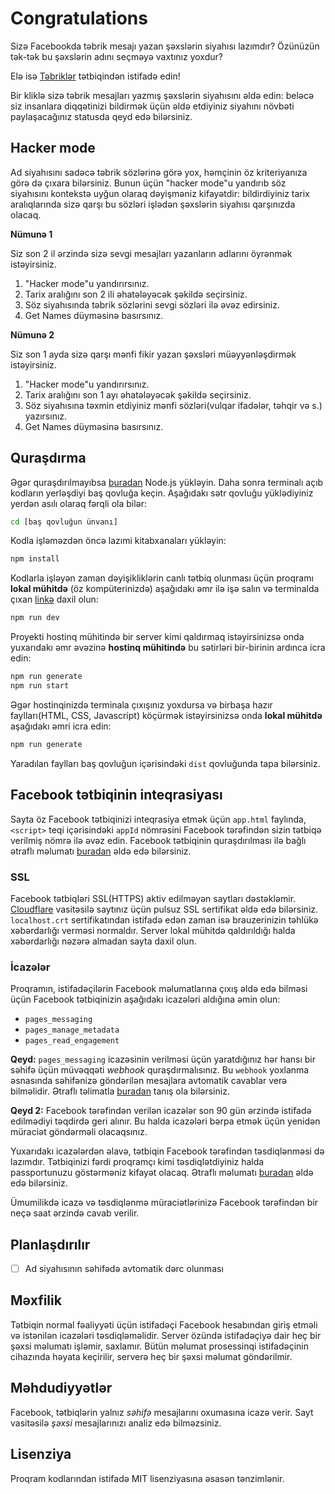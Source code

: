 # Congratulations
Sizə Facebookda təbrik mesajı yazan şəxslərin siyahısı lazımdır?
Özünüzün tək-tək bu şəxslərin adını seçməyə vaxtınız yoxdur?

Elə isə [Təbriklər](https://tebrikler.tk) tətbiqindən istifadə edin!

Bir kliklə sizə təbrik mesajları yazmış şəxslərin siyahısını əldə edin: beləcə siz insanlara diqqətinizi bildirmək üçün əldə etdiyiniz siyahını növbəti paylaşacağınız statusda qeyd edə bilərsiniz.

## Hacker mode
Ad siyahısını sadəcə təbrik sözlərinə görə yox, həmçinin öz kriteriyanıza görə də çıxara bilərsiniz. Bunun üçün "hacker mode"u yandırıb söz siyahısını kontekstə uyğun olaraq dəyişməniz kifayətdir: bildirdiyiniz tarix aralıqlarında sizə qarşı bu sözləri işlədən şəxslərin siyahısı qarşınızda olacaq.

**Nümunə 1**

Siz son 2 il ərzində sizə sevgi mesajları yazanların adlarını öyrənmək istəyirsiniz.

1. "Hacker mode"u yandırırsınız.
2. Tarix aralığını son 2 ili əhatələyəcək şəkildə seçirsiniz.
3. Söz siyahısında təbrik sözlərini sevgi sözləri ilə əvəz edirsiniz.
4. Get Names düyməsinə basırsınız.

**Nümunə 2**

Siz son 1 ayda sizə qarşı mənfi fikir yazan şəxsləri müəyyənləşdirmək istəyirsiniz.

1. "Hacker mode"u yandırırsınız.
2. Tarix aralığını son 1 ayı əhatələyəcək şəkildə seçirsiniz.
3. Söz siyahısına təxmin etdiyiniz mənfi sözləri(vulqar ifadələr, təhqir və s.) yazırsınız.
4. Get Names düyməsinə basırsınız.

## Quraşdırma
Əgər quraşdırılmayıbsa [buradan](https://nodejs.org/en/) Node.js yükləyin.
Daha sonra terminalı açıb kodların yerləşdiyi baş qovluğa keçin. Aşağıdakı sətr qovluğu yüklədiyiniz yerdən asılı olaraq fərqli ola bilər:
```bash
cd [baş qovluğun ünvanı]
```

Kodla işləməzdən öncə lazımi kitabxanaları yükləyin:
```bash
npm install
```
Kodlarla işləyən zaman dəyişikliklərin canlı tətbiq olunması üçün proqramı **lokal mühitdə** (öz kompüterinizdə) aşağıdakı əmr ilə işə salın və terminalda çıxan [linkə](https://localhost:3000) daxil olun:
```bash
npm run dev
```
Proyekti hostinq mühitində bir server kimi qaldırmaq istəyirsinizsə onda yuxarıdakı əmr əvəzinə **hostinq mühitində** bu sətirləri bir-birinin ardınca icra edin:
```bash
npm run generate
npm run start
```
Əgər hostinqinizdə terminala çıxışınız yoxdursa və birbaşa hazır faylları(HTML, CSS, Javascript) köçürmək istəyirsinizsə onda **lokal mühitdə** aşağıdakı əmri icra edin:
```bash
npm run generate
```
Yaradılan faylları baş qovluğun içərisindəki `dist` qovluğunda tapa bilərsiniz.

## Facebook tətbiqinin inteqrasiyası
Sayta öz Facebook tətbiqinizi inteqrasiya etmək üçün `app.html` faylında, `<script>` teqi içərisindəki `appId` nömrəsini Facebook tərəfindən sizin tətbiqə verilmiş nömrə ilə əvəz edin. Facebook tətbiqinin quraşdırılması ilə bağlı ətraflı məlumatı [buradan](https://developers.facebook.com/docs/development) əldə edə bilərsiniz.

### SSL
Facebook tətbiqləri SSL(HTTPS) aktiv edilməyən saytları dəstəkləmir. [Cloudflare](https://www.cloudflare.com/ssl/) vasitəsilə saytınız üçün pulsuz SSL sertifikat əldə edə bilərsiniz. `localhost.crt` sertifikatından istifadə edən zaman isə brauzerinizin təhlükə xəbərdarlığı verməsi normaldır. Server lokal mühitdə qaldırıldığı halda xəbərdarlığı nəzərə almadan sayta daxil olun.

### İcazələr
Proqramın, istifadəçilərin Facebook məlumatlarına çıxış əldə edə bilməsi üçün Facebook tətbiqinizin aşağıdakı icazələri aldığına əmin olun:
- `pages_messaging`
- `pages_manage_metadata`
- `pages_read_engagement`

**Qeyd:** `pages_messaging` icazəsinin verilməsi üçün yaratdığınız hər hansı bir səhifə üçün müvəqqəti *webhook* quraşdırmalısınız. Bu `webhook` yoxlanma əsnasında səhifənizə göndərilən mesajlara avtomatik cavablar verə bilməlidir. Ətraflı təlimatla [buradan](https://developers.facebook.com/docs/messenger-platform/getting-started) tanış ola bilərsiniz.

**Qeyd 2:** Facebook tərəfindən verilən icazələr son 90 gün ərzində istifadə edilmədiyi təqdirdə geri alınır. Bu halda icazələri bərpa etmək üçün yenidən müraciət göndərməli olacaqsınız.

Yuxarıdakı icazələrdən əlavə, tətbiqin Facebook tərəfindən təsdiqlənməsi də lazımdır. Tətbiqinizi fərdi proqramçı kimi təsdiqlətdiyiniz halda passportunuzu göstərməniz kifayət olacaq. Ətraflı məlumatı [buradan](https://developers.facebook.com/docs/app-review) əldə edə bilərsiniz.

Ümumilikdə icazə və təsdiqlənmə müraciətlərinizə Facebook tərəfindən bir neçə saat ərzində cavab verilir.

## Planlaşdırılır
- [ ] Ad siyahısının səhifədə avtomatik dərc olunması

## Məxfilik
Tətbiqin normal fəaliyyəti üçün istifadəçi Facebook hesabından giriş etməli və istənilən icazələri təsdiqləməlidir.
Server özündə istifadəçiyə dair heç bir şəxsi məlumatı işləmir, saxlamır. Bütün məlumat prosessinqi istifadəçinin cihazında həyata keçirilir, serverə heç bir şəxsi məlumat göndərilmir.

## Məhdudiyyətlər
Facebook, tətbiqlərin yalnız *səhifə* mesajlarını oxumasına icazə verir. Sayt vasitəsilə *şəxsi* mesajlarınızı analiz edə bilməzsiniz.

## Lisenziya
Proqram kodlarından istifadə MIT lisenziyasına əsasən tənzimlənir.

